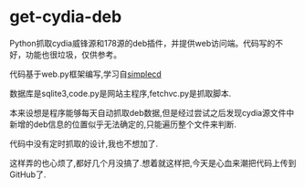 get-cydia-deb
=============

Python抓取cydia威锋源和178源的deb插件，并提供web访问端。代码写的不好，功能也很垃圾，仅供参考。

代码基于web.py框架编写,学习自[simplecd](https://code.google.com/p/simplecd/)

数据库是sqlite3,code.py是网站主程序,fetchvc.py是抓取脚本.

本来设想是程序能够每天自动抓取deb数据,但是经过尝试之后发现cydia源文件中新增的deb信息的位置似乎无法确定的,只能遍历整个文件来判断.

代码中没有定时抓取的设计,我也不想加了.

这样弄的也心烦了,都好几个月没搞了.想着就这样把,今天是心血来潮把代码上传到GitHub了.
